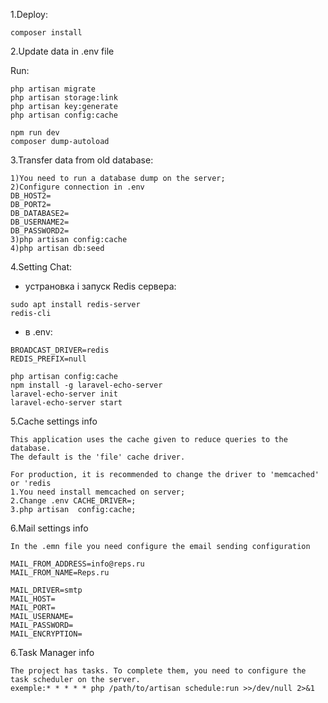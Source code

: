 1.Deploy:

```$xslt
composer install
```
2.Update data in .env file

Run:
```
php artisan migrate
php artisan storage:link
php artisan key:generate
php artisan config:cache

npm run dev
composer dump-autoload
```

3.Transfer data from old database:
```
1)You need to run a database dump on the server;
2)Configure connection in .env
DB_HOST2=
DB_PORT2=
DB_DATABASE2=
DB_USERNAME2=
DB_PASSWORD2=
3)php artisan config:cache
4)php artisan db:seed
```

4.Setting Chat:
- устрановка і запуск Redis сервера:
```
sudo apt install redis-server
redis-cli
```
- в .env: 
```
BROADCAST_DRIVER=redis
REDIS_PREFIX=null
```
```
php artisan config:cache
npm install -g laravel-echo-server
laravel-echo-server init
laravel-echo-server start
```
5.Cache settings info
```
This application uses the cache given to reduce queries to the database.
The default is the 'file' cache driver.
```
```
For production, it is recommended to change the driver to 'memcached' or 'redis
1.You need install memcached on server;
2.Change .env CACHE_DRIVER=;
3.php artisan  config:cache;
```
6.Mail settings info
```
In the .emn file you need configure the email sending configuration
```
```
MAIL_FROM_ADDRESS=info@reps.ru
MAIL_FROM_NAME=Reps.ru

MAIL_DRIVER=smtp
MAIL_HOST=
MAIL_PORT=
MAIL_USERNAME=
MAIL_PASSWORD=
MAIL_ENCRYPTION=
```

6.Task Manager info
```
The project has tasks. To complete them, you need to configure the task scheduler on the server.
exemple:* * * * * php /path/to/artisan schedule:run >>/dev/null 2>&1
```